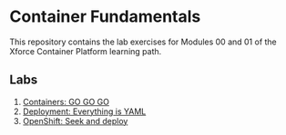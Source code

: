 # Container Fundamentals

This repository contains the lab exercises for Modules 00 and 01 of the Xforce Container Platform learning path.

## Labs

1. [Containers: GO GO GO](01-container/README.md)
2. [Deployment: Everything is YAML](02-deployment/README.md)
3. [OpenShift: Seek and deploy](03-openshift/README.md)

